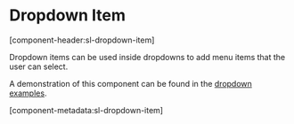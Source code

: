 # Dropdown Item

[component-header:sl-dropdown-item]

Dropdown items can be used inside dropdowns to add menu items that the user can select.

A demonstration of this component can be found in the [dropdown examples](/components/dropdown.md).

[component-metadata:sl-dropdown-item]
